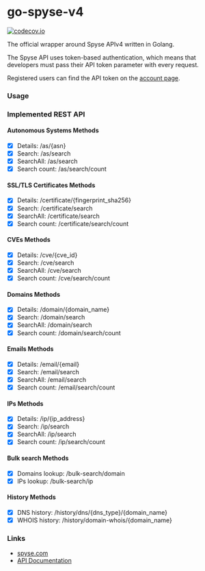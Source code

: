 # go-spyse-v4

[![codecov.io](https://codecov.io/github/spyse-com/go-spyse/coverage.svg?branch=master)](https://codecov.io/github/spyse-com/go-spyse?branch=master)

The official wrapper around Spyse APIv4 written in Golang.

The Spyse API uses token-based authentication, which means that developers must pass their API token parameter with
every request.

Registered users can find the API token on the [account page](https://spyse.com/user).

### Usage

### Implemented REST API

#### Autonomous Systems Methods

- [x] Details: /as/{asn}
- [x] Search: /as/search
- [x] SearchAll: /as/search
- [x] Search count: /as/search/count

#### SSL/TLS Certificates Methods

- [x] Details: /certificate/{fingerprint_sha256}
- [x] Search: /certificate/search
- [x] SearchAll: /certificate/search
- [x] Search count: /certificate/search/count

#### CVEs Methods

- [x] Details: /cve/{cve_id}
- [x] Search: /cve/search
- [x] SearchAll: /cve/search
- [x] Search count: /cve/search/count

#### Domains Methods

- [x] Details: /domain/{domain_name}
- [x] Search: /domain/search
- [x] SearchAll: /domain/search
- [x] Search count: /domain/search/count

#### Emails Methods

- [x] Details: /email/{email}
- [x] Search: /email/search
- [x] SearchAll: /email/search
- [x] Search count: /email/search/count

#### IPs Methods

- [x] Details: /ip/{ip_address}
- [x] Search: /ip/search
- [x] SearchAll: /ip/search
- [x] Search count: /ip/search/count

#### Bulk search Methods

- [x] Domains lookup: /bulk-search/domain
- [x] IPs lookup: /bulk-search/ip

#### History Methods

- [x] DNS history: /history/dns/{dns_type}/{domain_name}
- [x] WHOIS history: /history/domain-whois/{domain_name}

### Links

* [spyse.com](https://spyse.com)
* [API Documentation](https://spyse-dev.readme.io/reference/quick-start)
